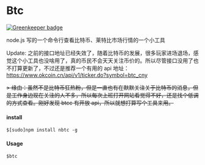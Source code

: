 # Btc

[![Greenkeeper badge](https://badges.greenkeeper.io/dyygtfx/Btc.svg)](https://greenkeeper.io/)

node.js 写的一个命令行查看比特币、莱特比市场行情的一个小工具

Update: 之前的接口地址已经失效了，随着比特币的发展，很多玩家进场退场，感觉这个小工具也没啥用了，真的币民不会天天关注币价的。所以尽管接口没用了也不打算更新了，不过还是推荐一个有用的 api 地址：https://www.okcoin.cn/api/v1/ticker.do?symbol=btc_cny 

<del>> 缘由：虽然不是比特币狂热粉，但是一直也有在默默关注关于比特币的消息，但是工作身边现在关注的人不多，所以每次上班打开网站看觉得不好，还是找个低调的方式查看。刚好发现 btcc 有开放 api，所以就想打算写个工具来用。</del>

#### install

```
$[sudo]npm install nbtc -g
```

#### Usage
```
$btc
```

